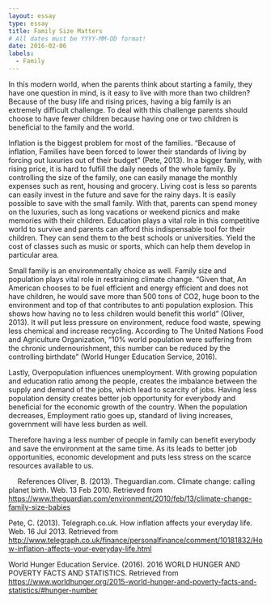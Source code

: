 ```yaml
---
layout: essay
type: essay
title: Family Size Matters
# All dates must be YYYY-MM-DD format!
date: 2016-02-06
labels:
  - Family
---
```


  In this modern world, when the parents think about starting a family, they have one question in mind, is it easy to live with more than two children? Because of the busy life and rising prices, having a big family is an extremely difficult challenge. To deal with this challenge parents should choose to have fewer children because having one or two children is beneficial to the family and the world.
 
 Inflation is the biggest problem for most of the families. “Because of inflation, Families have been forced to lower their standards of living by forcing out luxuries out of their budget” (Pete, 2013). In a bigger family, with rising price, it is hard to fulfill the daily needs of the whole family. By controlling the size of the family, one can easily manage the monthly expenses such as rent, housing and grocery. Living cost is less so parents can easily invest in the future and save for the rainy days. It is easily possible to save with the small family. With that, parents can spend money on the luxuries, such as long vacations or weekend picnics and make memories with their children. Education plays a vital role in this competitive world to survive and parents can afford this indispensable tool for their children. They can send them to the best schools or universities. Yield the cost of classes such as music or sports, which can help them develop in particular area.
 
 Small family is an environmentally choice as well. Family size and population plays vital role in restraining climate change. “Given that, An American chooses to be fuel efficient and energy efficient and does not have children, he would save more than 500 tons of CO2, huge boon to the environment and top of that contributes to anti population explosion. This shows how having no to less children would benefit this world” (Oliver, 2013). It will put less pressure on environment, reduce food waste, spewing less chemical and increase recycling. According to The United Nations Food and Agriculture Organization, “10% world population were suffering from the chronic undernourishment, this number can be reduced by the controlling birthdate” (World Hunger Education Service, 2016).
 
 Lastly, Overpopulation influences unemployment. With growing population and education ratio among the people, creates the imbalance between the supply and demand of the jobs, which lead to scarcity of jobs. Having less population density creates better job opportunity for everybody and beneficial for the economic growth of the country. When the population decreases, Employment ratio goes up, standard of living increases, government will have less burden as well.
 
 Therefore having a less number of people in family can benefit everybody and save the environment at the same time. As its leads to better job opportunities, economic development and puts less stress on the scarce resources available to us.



 
References
Oliver, B. (2013). Theguardian.com. Climate change: calling planet birth. Web. 13 Feb 2010. Retrieved from https://www.theguardian.com/environment/2010/feb/13/climate-change-family-size-babies

Pete, C. (2013). Telegraph.co.uk. How inflation affects your everyday life. Web. 16 Jul 2013. Retrieved from http://www.telegraph.co.uk/finance/personalfinance/comment/10181832/How-inflation-affects-your-everyday-life.html

World Hunger Education Service. (2016). 2016 WORLD HUNGER AND POVERTY FACTS AND STATISTICS. Retrieved from https://www.worldhunger.org/2015-world-hunger-and-poverty-facts-and-statistics/#hunger-number 
